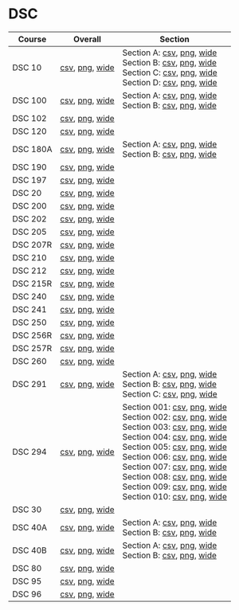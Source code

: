 # DSC

| Course | Overall | Section |
| ------ | ------- | ------- |
| DSC 10 | [csv](https://github.com/UCSD-Historical-Enrollment-Data/2023Fall/blob/main/overall/DSC%2010.csv), [png](https://raw.githubusercontent.com/UCSD-Historical-Enrollment-Data/2023Fall/main/plot_overall/DSC%2010.png), [wide](https://raw.githubusercontent.com/UCSD-Historical-Enrollment-Data/2023Fall/main/plot_overall_wide/DSC%2010.png) | Section A: [csv](https://github.com/UCSD-Historical-Enrollment-Data/2023Fall/blob/main/section/DSC%2010_A.csv), [png](https://raw.githubusercontent.com/UCSD-Historical-Enrollment-Data/2023Fall/main/plot_section/DSC%2010_A.png), [wide](https://raw.githubusercontent.com/UCSD-Historical-Enrollment-Data/2023Fall/main/plot_section_wide/DSC%2010_A.png)<br>Section B: [csv](https://github.com/UCSD-Historical-Enrollment-Data/2023Fall/blob/main/section/DSC%2010_B.csv), [png](https://raw.githubusercontent.com/UCSD-Historical-Enrollment-Data/2023Fall/main/plot_section/DSC%2010_B.png), [wide](https://raw.githubusercontent.com/UCSD-Historical-Enrollment-Data/2023Fall/main/plot_section_wide/DSC%2010_B.png)<br>Section C: [csv](https://github.com/UCSD-Historical-Enrollment-Data/2023Fall/blob/main/section/DSC%2010_C.csv), [png](https://raw.githubusercontent.com/UCSD-Historical-Enrollment-Data/2023Fall/main/plot_section/DSC%2010_C.png), [wide](https://raw.githubusercontent.com/UCSD-Historical-Enrollment-Data/2023Fall/main/plot_section_wide/DSC%2010_C.png)<br>Section D: [csv](https://github.com/UCSD-Historical-Enrollment-Data/2023Fall/blob/main/section/DSC%2010_D.csv), [png](https://raw.githubusercontent.com/UCSD-Historical-Enrollment-Data/2023Fall/main/plot_section/DSC%2010_D.png), [wide](https://raw.githubusercontent.com/UCSD-Historical-Enrollment-Data/2023Fall/main/plot_section_wide/DSC%2010_D.png) |
| DSC 100 | [csv](https://github.com/UCSD-Historical-Enrollment-Data/2023Fall/blob/main/overall/DSC%20100.csv), [png](https://raw.githubusercontent.com/UCSD-Historical-Enrollment-Data/2023Fall/main/plot_overall/DSC%20100.png), [wide](https://raw.githubusercontent.com/UCSD-Historical-Enrollment-Data/2023Fall/main/plot_overall_wide/DSC%20100.png) | Section A: [csv](https://github.com/UCSD-Historical-Enrollment-Data/2023Fall/blob/main/section/DSC%20100_A.csv), [png](https://raw.githubusercontent.com/UCSD-Historical-Enrollment-Data/2023Fall/main/plot_section/DSC%20100_A.png), [wide](https://raw.githubusercontent.com/UCSD-Historical-Enrollment-Data/2023Fall/main/plot_section_wide/DSC%20100_A.png)<br>Section B: [csv](https://github.com/UCSD-Historical-Enrollment-Data/2023Fall/blob/main/section/DSC%20100_B.csv), [png](https://raw.githubusercontent.com/UCSD-Historical-Enrollment-Data/2023Fall/main/plot_section/DSC%20100_B.png), [wide](https://raw.githubusercontent.com/UCSD-Historical-Enrollment-Data/2023Fall/main/plot_section_wide/DSC%20100_B.png) |
| DSC 102 | [csv](https://github.com/UCSD-Historical-Enrollment-Data/2023Fall/blob/main/overall/DSC%20102.csv), [png](https://raw.githubusercontent.com/UCSD-Historical-Enrollment-Data/2023Fall/main/plot_overall/DSC%20102.png), [wide](https://raw.githubusercontent.com/UCSD-Historical-Enrollment-Data/2023Fall/main/plot_overall_wide/DSC%20102.png) |  |
| DSC 120 | [csv](https://github.com/UCSD-Historical-Enrollment-Data/2023Fall/blob/main/overall/DSC%20120.csv), [png](https://raw.githubusercontent.com/UCSD-Historical-Enrollment-Data/2023Fall/main/plot_overall/DSC%20120.png), [wide](https://raw.githubusercontent.com/UCSD-Historical-Enrollment-Data/2023Fall/main/plot_overall_wide/DSC%20120.png) |  |
| DSC 180A | [csv](https://github.com/UCSD-Historical-Enrollment-Data/2023Fall/blob/main/overall/DSC%20180A.csv), [png](https://raw.githubusercontent.com/UCSD-Historical-Enrollment-Data/2023Fall/main/plot_overall/DSC%20180A.png), [wide](https://raw.githubusercontent.com/UCSD-Historical-Enrollment-Data/2023Fall/main/plot_overall_wide/DSC%20180A.png) | Section A: [csv](https://github.com/UCSD-Historical-Enrollment-Data/2023Fall/blob/main/section/DSC%20180A_A.csv), [png](https://raw.githubusercontent.com/UCSD-Historical-Enrollment-Data/2023Fall/main/plot_section/DSC%20180A_A.png), [wide](https://raw.githubusercontent.com/UCSD-Historical-Enrollment-Data/2023Fall/main/plot_section_wide/DSC%20180A_A.png)<br>Section B: [csv](https://github.com/UCSD-Historical-Enrollment-Data/2023Fall/blob/main/section/DSC%20180A_B.csv), [png](https://raw.githubusercontent.com/UCSD-Historical-Enrollment-Data/2023Fall/main/plot_section/DSC%20180A_B.png), [wide](https://raw.githubusercontent.com/UCSD-Historical-Enrollment-Data/2023Fall/main/plot_section_wide/DSC%20180A_B.png) |
| DSC 190 | [csv](https://github.com/UCSD-Historical-Enrollment-Data/2023Fall/blob/main/overall/DSC%20190.csv), [png](https://raw.githubusercontent.com/UCSD-Historical-Enrollment-Data/2023Fall/main/plot_overall/DSC%20190.png), [wide](https://raw.githubusercontent.com/UCSD-Historical-Enrollment-Data/2023Fall/main/plot_overall_wide/DSC%20190.png) |  |
| DSC 197 | [csv](https://github.com/UCSD-Historical-Enrollment-Data/2023Fall/blob/main/overall/DSC%20197.csv), [png](https://raw.githubusercontent.com/UCSD-Historical-Enrollment-Data/2023Fall/main/plot_overall/DSC%20197.png), [wide](https://raw.githubusercontent.com/UCSD-Historical-Enrollment-Data/2023Fall/main/plot_overall_wide/DSC%20197.png) |  |
| DSC 20 | [csv](https://github.com/UCSD-Historical-Enrollment-Data/2023Fall/blob/main/overall/DSC%2020.csv), [png](https://raw.githubusercontent.com/UCSD-Historical-Enrollment-Data/2023Fall/main/plot_overall/DSC%2020.png), [wide](https://raw.githubusercontent.com/UCSD-Historical-Enrollment-Data/2023Fall/main/plot_overall_wide/DSC%2020.png) |  |
| DSC 200 | [csv](https://github.com/UCSD-Historical-Enrollment-Data/2023Fall/blob/main/overall/DSC%20200.csv), [png](https://raw.githubusercontent.com/UCSD-Historical-Enrollment-Data/2023Fall/main/plot_overall/DSC%20200.png), [wide](https://raw.githubusercontent.com/UCSD-Historical-Enrollment-Data/2023Fall/main/plot_overall_wide/DSC%20200.png) |  |
| DSC 202 | [csv](https://github.com/UCSD-Historical-Enrollment-Data/2023Fall/blob/main/overall/DSC%20202.csv), [png](https://raw.githubusercontent.com/UCSD-Historical-Enrollment-Data/2023Fall/main/plot_overall/DSC%20202.png), [wide](https://raw.githubusercontent.com/UCSD-Historical-Enrollment-Data/2023Fall/main/plot_overall_wide/DSC%20202.png) |  |
| DSC 205 | [csv](https://github.com/UCSD-Historical-Enrollment-Data/2023Fall/blob/main/overall/DSC%20205.csv), [png](https://raw.githubusercontent.com/UCSD-Historical-Enrollment-Data/2023Fall/main/plot_overall/DSC%20205.png), [wide](https://raw.githubusercontent.com/UCSD-Historical-Enrollment-Data/2023Fall/main/plot_overall_wide/DSC%20205.png) |  |
| DSC 207R | [csv](https://github.com/UCSD-Historical-Enrollment-Data/2023Fall/blob/main/overall/DSC%20207R.csv), [png](https://raw.githubusercontent.com/UCSD-Historical-Enrollment-Data/2023Fall/main/plot_overall/DSC%20207R.png), [wide](https://raw.githubusercontent.com/UCSD-Historical-Enrollment-Data/2023Fall/main/plot_overall_wide/DSC%20207R.png) |  |
| DSC 210 | [csv](https://github.com/UCSD-Historical-Enrollment-Data/2023Fall/blob/main/overall/DSC%20210.csv), [png](https://raw.githubusercontent.com/UCSD-Historical-Enrollment-Data/2023Fall/main/plot_overall/DSC%20210.png), [wide](https://raw.githubusercontent.com/UCSD-Historical-Enrollment-Data/2023Fall/main/plot_overall_wide/DSC%20210.png) |  |
| DSC 212 | [csv](https://github.com/UCSD-Historical-Enrollment-Data/2023Fall/blob/main/overall/DSC%20212.csv), [png](https://raw.githubusercontent.com/UCSD-Historical-Enrollment-Data/2023Fall/main/plot_overall/DSC%20212.png), [wide](https://raw.githubusercontent.com/UCSD-Historical-Enrollment-Data/2023Fall/main/plot_overall_wide/DSC%20212.png) |  |
| DSC 215R | [csv](https://github.com/UCSD-Historical-Enrollment-Data/2023Fall/blob/main/overall/DSC%20215R.csv), [png](https://raw.githubusercontent.com/UCSD-Historical-Enrollment-Data/2023Fall/main/plot_overall/DSC%20215R.png), [wide](https://raw.githubusercontent.com/UCSD-Historical-Enrollment-Data/2023Fall/main/plot_overall_wide/DSC%20215R.png) |  |
| DSC 240 | [csv](https://github.com/UCSD-Historical-Enrollment-Data/2023Fall/blob/main/overall/DSC%20240.csv), [png](https://raw.githubusercontent.com/UCSD-Historical-Enrollment-Data/2023Fall/main/plot_overall/DSC%20240.png), [wide](https://raw.githubusercontent.com/UCSD-Historical-Enrollment-Data/2023Fall/main/plot_overall_wide/DSC%20240.png) |  |
| DSC 241 | [csv](https://github.com/UCSD-Historical-Enrollment-Data/2023Fall/blob/main/overall/DSC%20241.csv), [png](https://raw.githubusercontent.com/UCSD-Historical-Enrollment-Data/2023Fall/main/plot_overall/DSC%20241.png), [wide](https://raw.githubusercontent.com/UCSD-Historical-Enrollment-Data/2023Fall/main/plot_overall_wide/DSC%20241.png) |  |
| DSC 250 | [csv](https://github.com/UCSD-Historical-Enrollment-Data/2023Fall/blob/main/overall/DSC%20250.csv), [png](https://raw.githubusercontent.com/UCSD-Historical-Enrollment-Data/2023Fall/main/plot_overall/DSC%20250.png), [wide](https://raw.githubusercontent.com/UCSD-Historical-Enrollment-Data/2023Fall/main/plot_overall_wide/DSC%20250.png) |  |
| DSC 256R | [csv](https://github.com/UCSD-Historical-Enrollment-Data/2023Fall/blob/main/overall/DSC%20256R.csv), [png](https://raw.githubusercontent.com/UCSD-Historical-Enrollment-Data/2023Fall/main/plot_overall/DSC%20256R.png), [wide](https://raw.githubusercontent.com/UCSD-Historical-Enrollment-Data/2023Fall/main/plot_overall_wide/DSC%20256R.png) |  |
| DSC 257R | [csv](https://github.com/UCSD-Historical-Enrollment-Data/2023Fall/blob/main/overall/DSC%20257R.csv), [png](https://raw.githubusercontent.com/UCSD-Historical-Enrollment-Data/2023Fall/main/plot_overall/DSC%20257R.png), [wide](https://raw.githubusercontent.com/UCSD-Historical-Enrollment-Data/2023Fall/main/plot_overall_wide/DSC%20257R.png) |  |
| DSC 260 | [csv](https://github.com/UCSD-Historical-Enrollment-Data/2023Fall/blob/main/overall/DSC%20260.csv), [png](https://raw.githubusercontent.com/UCSD-Historical-Enrollment-Data/2023Fall/main/plot_overall/DSC%20260.png), [wide](https://raw.githubusercontent.com/UCSD-Historical-Enrollment-Data/2023Fall/main/plot_overall_wide/DSC%20260.png) |  |
| DSC 291 | [csv](https://github.com/UCSD-Historical-Enrollment-Data/2023Fall/blob/main/overall/DSC%20291.csv), [png](https://raw.githubusercontent.com/UCSD-Historical-Enrollment-Data/2023Fall/main/plot_overall/DSC%20291.png), [wide](https://raw.githubusercontent.com/UCSD-Historical-Enrollment-Data/2023Fall/main/plot_overall_wide/DSC%20291.png) | Section A: [csv](https://github.com/UCSD-Historical-Enrollment-Data/2023Fall/blob/main/section/DSC%20291_A.csv), [png](https://raw.githubusercontent.com/UCSD-Historical-Enrollment-Data/2023Fall/main/plot_section/DSC%20291_A.png), [wide](https://raw.githubusercontent.com/UCSD-Historical-Enrollment-Data/2023Fall/main/plot_section_wide/DSC%20291_A.png)<br>Section B: [csv](https://github.com/UCSD-Historical-Enrollment-Data/2023Fall/blob/main/section/DSC%20291_B.csv), [png](https://raw.githubusercontent.com/UCSD-Historical-Enrollment-Data/2023Fall/main/plot_section/DSC%20291_B.png), [wide](https://raw.githubusercontent.com/UCSD-Historical-Enrollment-Data/2023Fall/main/plot_section_wide/DSC%20291_B.png)<br>Section C: [csv](https://github.com/UCSD-Historical-Enrollment-Data/2023Fall/blob/main/section/DSC%20291_C.csv), [png](https://raw.githubusercontent.com/UCSD-Historical-Enrollment-Data/2023Fall/main/plot_section/DSC%20291_C.png), [wide](https://raw.githubusercontent.com/UCSD-Historical-Enrollment-Data/2023Fall/main/plot_section_wide/DSC%20291_C.png) |
| DSC 294 | [csv](https://github.com/UCSD-Historical-Enrollment-Data/2023Fall/blob/main/overall/DSC%20294.csv), [png](https://raw.githubusercontent.com/UCSD-Historical-Enrollment-Data/2023Fall/main/plot_overall/DSC%20294.png), [wide](https://raw.githubusercontent.com/UCSD-Historical-Enrollment-Data/2023Fall/main/plot_overall_wide/DSC%20294.png) | Section 001: [csv](https://github.com/UCSD-Historical-Enrollment-Data/2023Fall/blob/main/section/DSC%20294_001.csv), [png](https://raw.githubusercontent.com/UCSD-Historical-Enrollment-Data/2023Fall/main/plot_section/DSC%20294_001.png), [wide](https://raw.githubusercontent.com/UCSD-Historical-Enrollment-Data/2023Fall/main/plot_section_wide/DSC%20294_001.png)<br>Section 002: [csv](https://github.com/UCSD-Historical-Enrollment-Data/2023Fall/blob/main/section/DSC%20294_002.csv), [png](https://raw.githubusercontent.com/UCSD-Historical-Enrollment-Data/2023Fall/main/plot_section/DSC%20294_002.png), [wide](https://raw.githubusercontent.com/UCSD-Historical-Enrollment-Data/2023Fall/main/plot_section_wide/DSC%20294_002.png)<br>Section 003: [csv](https://github.com/UCSD-Historical-Enrollment-Data/2023Fall/blob/main/section/DSC%20294_003.csv), [png](https://raw.githubusercontent.com/UCSD-Historical-Enrollment-Data/2023Fall/main/plot_section/DSC%20294_003.png), [wide](https://raw.githubusercontent.com/UCSD-Historical-Enrollment-Data/2023Fall/main/plot_section_wide/DSC%20294_003.png)<br>Section 004: [csv](https://github.com/UCSD-Historical-Enrollment-Data/2023Fall/blob/main/section/DSC%20294_004.csv), [png](https://raw.githubusercontent.com/UCSD-Historical-Enrollment-Data/2023Fall/main/plot_section/DSC%20294_004.png), [wide](https://raw.githubusercontent.com/UCSD-Historical-Enrollment-Data/2023Fall/main/plot_section_wide/DSC%20294_004.png)<br>Section 005: [csv](https://github.com/UCSD-Historical-Enrollment-Data/2023Fall/blob/main/section/DSC%20294_005.csv), [png](https://raw.githubusercontent.com/UCSD-Historical-Enrollment-Data/2023Fall/main/plot_section/DSC%20294_005.png), [wide](https://raw.githubusercontent.com/UCSD-Historical-Enrollment-Data/2023Fall/main/plot_section_wide/DSC%20294_005.png)<br>Section 006: [csv](https://github.com/UCSD-Historical-Enrollment-Data/2023Fall/blob/main/section/DSC%20294_006.csv), [png](https://raw.githubusercontent.com/UCSD-Historical-Enrollment-Data/2023Fall/main/plot_section/DSC%20294_006.png), [wide](https://raw.githubusercontent.com/UCSD-Historical-Enrollment-Data/2023Fall/main/plot_section_wide/DSC%20294_006.png)<br>Section 007: [csv](https://github.com/UCSD-Historical-Enrollment-Data/2023Fall/blob/main/section/DSC%20294_007.csv), [png](https://raw.githubusercontent.com/UCSD-Historical-Enrollment-Data/2023Fall/main/plot_section/DSC%20294_007.png), [wide](https://raw.githubusercontent.com/UCSD-Historical-Enrollment-Data/2023Fall/main/plot_section_wide/DSC%20294_007.png)<br>Section 008: [csv](https://github.com/UCSD-Historical-Enrollment-Data/2023Fall/blob/main/section/DSC%20294_008.csv), [png](https://raw.githubusercontent.com/UCSD-Historical-Enrollment-Data/2023Fall/main/plot_section/DSC%20294_008.png), [wide](https://raw.githubusercontent.com/UCSD-Historical-Enrollment-Data/2023Fall/main/plot_section_wide/DSC%20294_008.png)<br>Section 009: [csv](https://github.com/UCSD-Historical-Enrollment-Data/2023Fall/blob/main/section/DSC%20294_009.csv), [png](https://raw.githubusercontent.com/UCSD-Historical-Enrollment-Data/2023Fall/main/plot_section/DSC%20294_009.png), [wide](https://raw.githubusercontent.com/UCSD-Historical-Enrollment-Data/2023Fall/main/plot_section_wide/DSC%20294_009.png)<br>Section 010: [csv](https://github.com/UCSD-Historical-Enrollment-Data/2023Fall/blob/main/section/DSC%20294_010.csv), [png](https://raw.githubusercontent.com/UCSD-Historical-Enrollment-Data/2023Fall/main/plot_section/DSC%20294_010.png), [wide](https://raw.githubusercontent.com/UCSD-Historical-Enrollment-Data/2023Fall/main/plot_section_wide/DSC%20294_010.png) |
| DSC 30 | [csv](https://github.com/UCSD-Historical-Enrollment-Data/2023Fall/blob/main/overall/DSC%2030.csv), [png](https://raw.githubusercontent.com/UCSD-Historical-Enrollment-Data/2023Fall/main/plot_overall/DSC%2030.png), [wide](https://raw.githubusercontent.com/UCSD-Historical-Enrollment-Data/2023Fall/main/plot_overall_wide/DSC%2030.png) |  |
| DSC 40A | [csv](https://github.com/UCSD-Historical-Enrollment-Data/2023Fall/blob/main/overall/DSC%2040A.csv), [png](https://raw.githubusercontent.com/UCSD-Historical-Enrollment-Data/2023Fall/main/plot_overall/DSC%2040A.png), [wide](https://raw.githubusercontent.com/UCSD-Historical-Enrollment-Data/2023Fall/main/plot_overall_wide/DSC%2040A.png) | Section A: [csv](https://github.com/UCSD-Historical-Enrollment-Data/2023Fall/blob/main/section/DSC%2040A_A.csv), [png](https://raw.githubusercontent.com/UCSD-Historical-Enrollment-Data/2023Fall/main/plot_section/DSC%2040A_A.png), [wide](https://raw.githubusercontent.com/UCSD-Historical-Enrollment-Data/2023Fall/main/plot_section_wide/DSC%2040A_A.png)<br>Section B: [csv](https://github.com/UCSD-Historical-Enrollment-Data/2023Fall/blob/main/section/DSC%2040A_B.csv), [png](https://raw.githubusercontent.com/UCSD-Historical-Enrollment-Data/2023Fall/main/plot_section/DSC%2040A_B.png), [wide](https://raw.githubusercontent.com/UCSD-Historical-Enrollment-Data/2023Fall/main/plot_section_wide/DSC%2040A_B.png) |
| DSC 40B | [csv](https://github.com/UCSD-Historical-Enrollment-Data/2023Fall/blob/main/overall/DSC%2040B.csv), [png](https://raw.githubusercontent.com/UCSD-Historical-Enrollment-Data/2023Fall/main/plot_overall/DSC%2040B.png), [wide](https://raw.githubusercontent.com/UCSD-Historical-Enrollment-Data/2023Fall/main/plot_overall_wide/DSC%2040B.png) | Section A: [csv](https://github.com/UCSD-Historical-Enrollment-Data/2023Fall/blob/main/section/DSC%2040B_A.csv), [png](https://raw.githubusercontent.com/UCSD-Historical-Enrollment-Data/2023Fall/main/plot_section/DSC%2040B_A.png), [wide](https://raw.githubusercontent.com/UCSD-Historical-Enrollment-Data/2023Fall/main/plot_section_wide/DSC%2040B_A.png)<br>Section B: [csv](https://github.com/UCSD-Historical-Enrollment-Data/2023Fall/blob/main/section/DSC%2040B_B.csv), [png](https://raw.githubusercontent.com/UCSD-Historical-Enrollment-Data/2023Fall/main/plot_section/DSC%2040B_B.png), [wide](https://raw.githubusercontent.com/UCSD-Historical-Enrollment-Data/2023Fall/main/plot_section_wide/DSC%2040B_B.png) |
| DSC 80 | [csv](https://github.com/UCSD-Historical-Enrollment-Data/2023Fall/blob/main/overall/DSC%2080.csv), [png](https://raw.githubusercontent.com/UCSD-Historical-Enrollment-Data/2023Fall/main/plot_overall/DSC%2080.png), [wide](https://raw.githubusercontent.com/UCSD-Historical-Enrollment-Data/2023Fall/main/plot_overall_wide/DSC%2080.png) |  |
| DSC 95 | [csv](https://github.com/UCSD-Historical-Enrollment-Data/2023Fall/blob/main/overall/DSC%2095.csv), [png](https://raw.githubusercontent.com/UCSD-Historical-Enrollment-Data/2023Fall/main/plot_overall/DSC%2095.png), [wide](https://raw.githubusercontent.com/UCSD-Historical-Enrollment-Data/2023Fall/main/plot_overall_wide/DSC%2095.png) |  |
| DSC 96 | [csv](https://github.com/UCSD-Historical-Enrollment-Data/2023Fall/blob/main/overall/DSC%2096.csv), [png](https://raw.githubusercontent.com/UCSD-Historical-Enrollment-Data/2023Fall/main/plot_overall/DSC%2096.png), [wide](https://raw.githubusercontent.com/UCSD-Historical-Enrollment-Data/2023Fall/main/plot_overall_wide/DSC%2096.png) |  |
